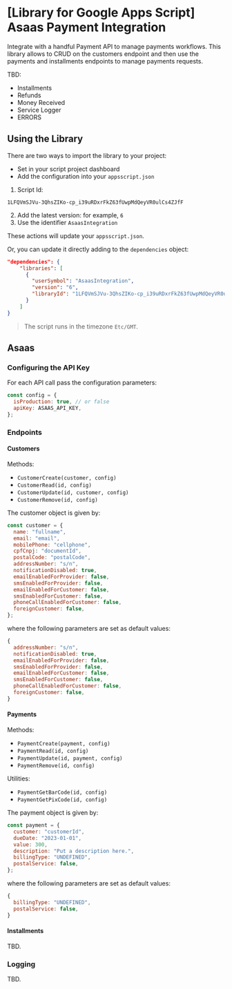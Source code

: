 # [Library for Google Apps Script] Asaas Payment Integration

Integrate with a handful Payment API to manage payments workflows. This library allows to CRUD on the customers endpoint and then use the payments and installments endpoints to manage payments requests.

TBD:

- Installments
- Refunds
- Money Received
- Service Logger
- ERRORS

## Using the Library

There are two ways to import the library to your project:

- Set in your script project dashboard
- Add the configuration into your `appsscript.json`

1. Script Id:

```
1LFQVmSJVu-3QhsZIKo-cp_i39uRDxrFkZ63fUwpMdQeyVR0ulCs4ZJfF
```

2. Add the latest version: for example, `6`
3. Use the identifier `AsaasIntegration`

These actions will update your `appsscript.json`.

Or, you can update it directly adding to the `dependencies` object:

```json
"dependencies": {
    "libraries": [
      {
        "userSymbol": "AsaasIntegration",
        "version": "6",
        "libraryId": "1LFQVmSJVu-3QhsZIKo-cp_i39uRDxrFkZ63fUwpMdQeyVR0ulCs4ZJfF"
      }
    ]
}
```

> The script runs in the timezone `Etc/GMT`.

## Asaas

### Configuring the API Key

For each API call pass the configuration parameters:

```javascript
const config = {
  isProduction: true, // or false
  apiKey: ASAAS_API_KEY,
};
```

### Endpoints

#### Customers

Methods:

- `CustomerCreate(customer, config)`
- `CustomerRead(id, config)`
- `CustomerUpdate(id, customer, config)`
- `CustomerRemove(id, config)`

The customer object is given by:

```javascript
const customer = {
  name: "fullname",
  email: "email",
  mobilePhone: "cellphone",
  cpfCnpj: "documentId",
  postalCode: "postalCode",
  addressNumber: "s/n",
  notificationDisabled: true,
  emailEnabledForProvider: false,
  smsEnabledForProvider: false,
  emailEnabledForCustomer: false,
  smsEnabledForCustomer: false,
  phoneCallEnabledForCustomer: false,
  foreignCustomer: false,
};
```

where the following parameters are set as default values:

```javascript
{
  addressNumber: "s/n",
  notificationDisabled: true,
  emailEnabledForProvider: false,
  smsEnabledForProvider: false,
  emailEnabledForCustomer: false,
  smsEnabledForCustomer: false,
  phoneCallEnabledForCustomer: false,
  foreignCustomer: false,
}
```

#### Payments

Methods:

- `PaymentCreate(payment, config)`
- `PaymentRead(id, config)`
- `PaymentUpdate(id, payment, config)`
- `PaymentRemove(id, config)`

Utilities:

- `PaymentGetBarCode(id, config)`
- `PaymentGetPixCode(id, config)`

The payment object is given by:

```javascript
const payment = {
  customer: "customerId",
  dueDate: "2023-01-01",
  value: 300,
  description: "Put a description here.",
  billingType: "UNDEFINED",
  postalService: false,
};
```

where the following parameters are set as default values:

```javascript
{
  billingType: "UNDEFINED",
  postalService: false,
}
```

#### Installments

TBD.

### Logging

TBD.
